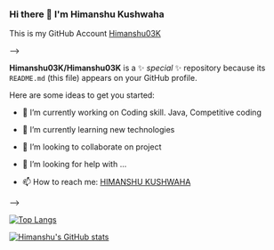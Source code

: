 ### Hi there 👋 I'm Himanshu Kushwaha
This is my GitHub Account [Himanshu03K](https://github.com/Himanshu03K)

-->

**Himanshu03K/Himanshu03K** is a ✨ _special_ ✨ repository because its `README.md` (this file) appears on your GitHub profile.

Here are some ideas to get you started:

- 🔭 I’m currently working on Coding skill. Java, Competitive coding 
- 🌱 I’m currently learning new technologies
- 👯 I’m looking to collaborate on project
- 🤔 I’m looking for help with ...

- 📫 How to reach me: [HIMANSHU KUSHWAHA](https://www.linkedin.com/in/himanshu-kushwaha-7a27a91b8)

-->

[![Top Langs](https://github-readme-stats.vercel.app/api/top-langs/?username=Himanshu03K&layout=compact)](https://github.com/Himanshu03K/github-readme-stats)


[![Himanshu's GitHub stats](https://github-readme-stats.vercel.app/api?username=Himanshu03K)](https://github.com/Himanshu03K/github-readme-stats)
